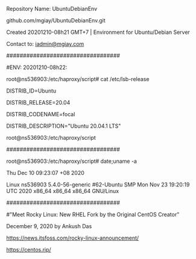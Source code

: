 Repository Name: UbuntuDebianEnv

github.com/mgiay/UbuntuDebianEnv.git

Created 20201210-08h21 GMT+7 | Environment for Ubuntu/Debian Server

Contact to: iadmin@mgiay.com



##################################

#ENV: 20201210-08h22:    

root@ns536903:/etc/haproxy/script# cat /etc/lsb-release

DISTRIB_ID=Ubuntu

DISTRIB_RELEASE=20.04

DISTRIB_CODENAME=focal

DISTRIB_DESCRIPTION="Ubuntu 20.04.1 LTS"

root@ns536903:/etc/haproxy/script



##################################

root@ns536903:/etc/haproxy/script# date;uname -a

Thu Dec 10 09:23:07 +08 2020

Linux ns536903 5.4.0-56-generic #62-Ubuntu SMP Mon Nov 23 19:20:19 UTC 2020 x86_64 x86_64 x86_64 GNU/Linux



##################################

#"Meet Rocky Linux: New RHEL Fork by the Original CentOS Creator"

December 9, 2020 by Ankush Das

https://news.itsfoss.com/rocky-linux-announcement/ 

https://centos.rip/
